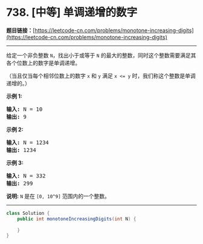 # 738. [中等] 单调递增的数字

**题目链接：**[https://leetcode-cn.com/problems/monotone-increasing-digits](https://leetcode-cn.com/problems/monotone-increasing-digits)

---

<div class="content__1Y2H">
 <div class="notranslate">
  <p>给定一个非负整数&nbsp;<code>N</code>，找出小于或等于&nbsp;<code>N</code>&nbsp;的最大的整数，同时这个整数需要满足其各个位数上的数字是单调递增。</p> 
  <p>（当且仅当每个相邻位数上的数字&nbsp;<code>x</code>&nbsp;和&nbsp;<code>y</code>&nbsp;满足&nbsp;<code>x &lt;= y</code>&nbsp;时，我们称这个整数是单调递增的。）</p> 
  <p><strong>示例 1:</strong></p> 
  <pre class="language-text"><strong>输入:</strong> N = 10
<strong>输出:</strong> 9
</pre> 
  <p><strong>示例 2:</strong></p> 
  <pre class="language-text"><strong>输入:</strong> N = 1234
<strong>输出:</strong> 1234
</pre> 
  <p><strong>示例 3:</strong></p> 
  <pre class="language-text"><strong>输入:</strong> N = 332
<strong>输出:</strong> 299
</pre> 
  <p><strong>说明:</strong> <code>N</code>&nbsp;是在&nbsp;<code>[0, 10^9]</code>&nbsp;范围内的一个整数。</p> 
 </div>
</div>

---

```java
class Solution {
    public int monotoneIncreasingDigits(int N) {
        
    }
}
```